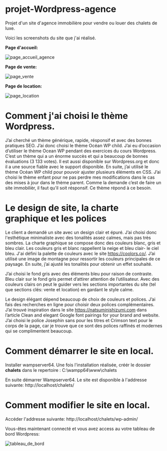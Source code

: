 # projet-Wordpress-agence
Projet d'un site d'agence immobilière pour vendre ou louer des chalets de luxe.

Voici les screenshots du site que j'ai réalisé.

**Page d'accueil:**

![page_accueil_agence](https://user-images.githubusercontent.com/72812884/178146521-a0d51c19-9f70-45e1-a69a-8452cc925705.png)


**Page de vente:**

![page_vente](https://user-images.githubusercontent.com/72812884/178146786-c15ba4f2-b3ae-47b5-b4e3-31889c84246c.png)


**Page de location:**

![page_location](https://user-images.githubusercontent.com/72812884/178146821-7b5e39d4-31b3-4906-8b7a-2ef421743103.png)



# Comment j'ai choisi le thème Wordpress.

J’ai cherché un thème générique, rapide, résponsif et avec des bonnes pratiques SEO. J’ai donc
choisi le thème Océan WP child. J’ai eu d’occasion d’utiliser le thème Ocean WP pendant des
exercices du cours Wordpress. C’est un thème qui a un énorme succès et qui a beaucoup de bonnes
évaluations (3 133 votes). Il est aussi disponible sur Wordpress.org et donc il a une source fiable
avec le support disponible.
En suite, j’ai utilisé le thème Océan WP child pour pouvoir ajuster plusieurs éléments en CSS. J’ai
choisi le thème enfant pour ne pas perdre mes modifications dans le cas des mises à jour dans le
thème parent. Comme la demande c’est de faire un site immobilièr, il faut qu’il soit résponsif.
Ce thème répond à ce besoin.


# Le design de site, la charte graphique et les polices

Le client a demandé un site avec un design clair et épuré. J’ai choisi donc l'esthétique minimaliste
avec des tonalités assez calmes, mais pas très sombres. La charte graphique se compose donc des
couleurs blanc, gris et bleu clair. Les couleurs gris et blanc rappellent la neige et bleu clair- le ciel
bleu. J'ai défini la palette de couleurs avec le site https://coolors.co/. J’ai utilisé une image de
montagne pour ressortir les couleurs principales de ce paysage. En suite, j’ai ajusté les tonalités
pour obtenir un effet souhaité.

J’ai choisi le fond gris avec des éléments bleu pour raison de contraste.
Bleu clair sur le fond gris permet d’attirer attention de l’utilisateur. Avec des couleurs clairs on peut
le guider vers les sections importantes du site (tel que sections clés: vente et location) en gardant le
style calme.

Le design élégant dépend beaucoup de choix de couleurs et polices. J’ai fais des recherches en ligne
pour choisir deux polices complémentaires. J’ai trouvé inspiration dans le site
https://natsuminishizumi.com dans l’article Clean and elegant Google font pairings for your brand
and website. J’ai choisi le police Josephin sans pour les titres et Crimson text pour le corps de la
page, car je trouve que ce sont des polices raffinés et modernes qui se complimentent beaucoup.



# Comment démarrer le site en local.

Installer wampserver64. Une fois l'installation réalisée, créér le dossier **chalets** dans le repertoire : 
C:\wampp64\www\chalets

En suite démarrer Wampserver64. Le site est disponible à l'addresse suivante:
http://localhost/chalets/

# Comment modifier le site en local.

Accéder l'addresse suivante: 
http://localhost/chalets/wp-admin/

Vous-êtes maintenant connecté et vous avez access au votre tableau de bord Wordpress:

![tableau_de_bord](https://user-images.githubusercontent.com/72812884/178147398-0e31419e-3012-494e-aaa4-cd98c1f067f9.png)
